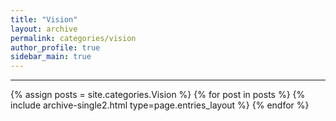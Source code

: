 ```yaml
---
title: "Vision"
layout: archive
permalink: categories/vision
author_profile: true
sidebar_main: true
---
```


<!-- 공백이 포함되어 있는 카테고리 이름의 경우 site.categories['a b c'] 이런식으로! -->

***

{% assign posts = site.categories.Vision %}
{% for post in posts %} {% include archive-single2.html type=page.entries_layout %} {% endfor %}